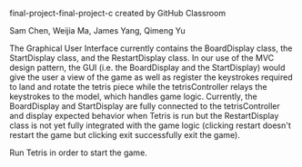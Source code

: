 final-project-final-project-c created by GitHub Classroom

Sam Chen, Weijia Ma, James Yang, Qimeng Yu

The Graphical User Interface currently contains the BoardDisplay class, the StartDisplay class, 
and the RestartDisplay class. In our use of the MVC design pattern, the GUI (i.e. the BoardDisplay
and the StartDisplay) would give the user a view of the game as well as register the keystrokes 
required to land and rotate the tetris piece while the tetrisController relays the keystrokes to the model, 
which handles game logic. Currently, the BoardDisplay and StartDisplay are fully connected to the
tetrisController and display expected behavior when Tetris is run but the RestartDisplay class is not yet 
fully integrated with the game logic (clicking restart doesn't restart the game but clicking exit successfully
 exit the game). 

Run Tetris in order to start the game. 
